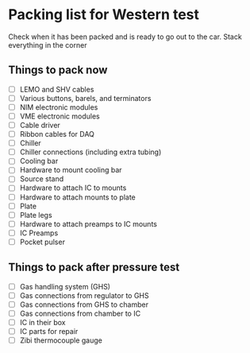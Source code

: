 # Packing list for Western test
Check when it has been packed and is ready to go out to the car. Stack everything in the corner 

## Things to pack now
- [ ] LEMO and SHV cables
- [ ] Various buttons, barels, and terminators
- [ ] NIM electronic modules
- [ ] VME electronic modules
- [ ] Cable driver
- [ ] Ribbon cables for DAQ
- [ ] Chiller
- [ ] Chiller connections (including extra tubing)
- [ ] Cooling bar
- [ ] Hardware to mount cooling bar
- [ ] Source stand
- [ ] Hardware to attach IC to mounts
- [ ] Hardware to attach mounts to plate
- [ ] Plate
- [ ] Plate legs
- [ ] Hardware to attach preamps to IC mounts
- [ ] IC Preamps
- [ ] Pocket pulser

## Things to pack after pressure test
- [ ] Gas handling system (GHS)
- [ ] Gas connections from regulator to GHS
- [ ] Gas connections from GHS to chamber
- [ ] Gas connections from chamber to IC
- [ ] IC in their box
- [ ] IC parts for repair
- [ ] Zibi thermocouple gauge
